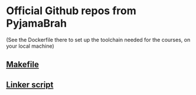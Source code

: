 # Official Github repos from PyjamaBrah
(See the Dockerfile there to set up the toolchain needed for the courses, on your local machine)

## [Makefile](https://github.com/pyjamabrah/sandbox_)
## [Linker script](https://github.com/pyjamabrah/sandbox_)